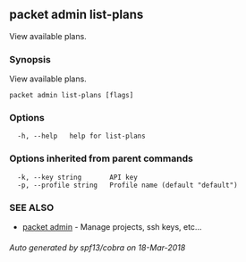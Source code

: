 ## packet admin list-plans

View available plans.

### Synopsis

View available plans.

```
packet admin list-plans [flags]
```

### Options

```
  -h, --help   help for list-plans
```

### Options inherited from parent commands

```
  -k, --key string       API key
  -p, --profile string   Profile name (default "default")
```

### SEE ALSO

* [packet admin](packet_admin.md)	 - Manage projects, ssh keys, etc...

###### Auto generated by spf13/cobra on 18-Mar-2018
